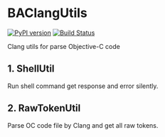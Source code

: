 # BAClangUtils

[![PyPI version](https://badge.fury.io/py/BAClangUtils.svg)](https://badge.fury.io/py/BAClangUtils)
[![Build Status](https://travis-ci.org/BenArvin/BAClangUtils.svg?branch=master)](https://travis-ci.org/BenArvin/BAClangUtils)

Clang utils for parse Objective-C code

## 1. ShellUtil
Run shell command get response and error silently.

## 2. RawTokenUtil
Parse OC code file by Clang and get all raw tokens.